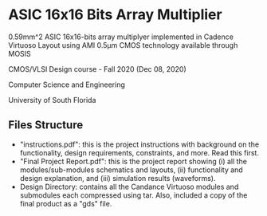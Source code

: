 # ASIC 16x16 Bits Array Multiplier

0.59mm^2 ASIC 16x16-bits array multiplyer implemented in Cadence Virtuoso Layout using AMI 0.5μm CMOS technology available through MOSIS

CMOS/VLSI Design course - Fall 2020 (Dec 08, 2020)

Computer Science and Engineering

University of South Florida

## Files Structure

* "instructions.pdf": this is the project instructions with background on the functionality, design requirements, constraints, and more. Read this first.
* "Final Project Report.pdf": this is the project report showing (i) all the modules/sub-modules schematics and layouts, (ii) functionality and design explanation, and (iii) simulation results (waveforms).
* Design Directory: contains all the Candance Virtuoso modules and submodules each compressed using tar. Also, included a copy of the final product as a "gds" file.
